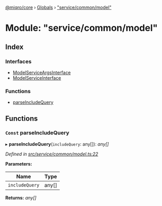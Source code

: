 [@miqro/core](../README.md) › [Globals](../globals.md) › ["service/common/model"](_service_common_model_.md)

# Module: "service/common/model"

## Index

### Interfaces

* [ModelServiceArgsInterface](../interfaces/_service_common_model_.modelserviceargsinterface.md)
* [ModelServiceInterface](../interfaces/_service_common_model_.modelserviceinterface.md)

### Functions

* [parseIncludeQuery](_service_common_model_.md#const-parseincludequery)

## Functions

### `Const` parseIncludeQuery

▸ **parseIncludeQuery**(`includeQuery`: any[]): *any[]*

*Defined in [src/service/common/model.ts:22](https://github.com/claukers/miqro-core/blob/65c3631/src/service/common/model.ts#L22)*

**Parameters:**

Name | Type |
------ | ------ |
`includeQuery` | any[] |

**Returns:** *any[]*
